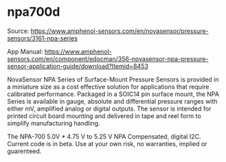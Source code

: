 # npa700d
Source: https://www.amphenol-sensors.com/en/novasensor/pressure-sensors/3161-npa-series

App Manual: https://www.amphenol-sensors.com/en/component/edocman/356-novasensor-npa-pressure-sensor-application-guide/download?Itemid=8453

NovaSensor NPA Series of Surface-Mount Pressure Sensors is provided in a miniature size as a cost effective solution for applications that require calibrated performance. Packaged in a SOIC14 pin surface mount, the NPA Series is available in gauge, absolute and differential pressure ranges with either mV, amplified analog or digital outputs. The sensor is intended for printed circuit board mounting and delivered in tape and reel form to simplify manufacturing handling. 

The NPA-700	5.0V *	4.75 V to 5.25 V	NPA Compensated, digital I2C.
Current code is in beta. Use at your own risk, no warranties, implied or guarenteed.
